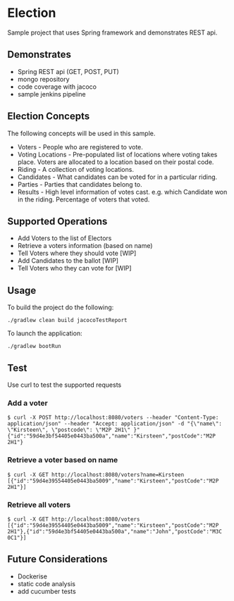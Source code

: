 # Election
Sample project that uses Spring framework and demonstrates REST api.

## Demonstrates
- Spring REST api (GET, POST, PUT)
- mongo repository
- code coverage with jacoco
- sample jenkins pipeline

## Election Concepts
The following concepts will be used in this sample.
- Voters - People who are registered to vote.
- Voting Locations - Pre-populated list of locations where voting takes place. Voters are allocated to a location based on their postal code.
- Riding - A collection of voting locations.
- Candidates - What candidates can be voted for in a particular riding.
- Parties - Parties that candidates belong to.
- Results - High level information of votes cast.  e.g. which Candidate won in the riding.  Percentage of voters that voted.

## Supported Operations
- Add Voters to the list of Electors
- Retrieve a voters information (based on name)
- Tell Voters where they should vote [WIP]
- Add Candidates to the ballot [WIP]
- Tell Voters who they can vote for [WIP]

## Usage
To build the project do the following:
```
./gradlew clean build jacocoTestReport
```
To launch the application:
```
./gradlew bootRun
```

## Test
Use curl to test the supported requests

### Add a voter
```
$ curl -X POST http://localhost:8080/voters --header "Content-Type: application/json" --header "Accept: application/json" -d "{\"name\": \"Kirsteen\", \"postcode\": \"M2P 2H1\" }"
{"id":"59d4e3bf54405e0443ba500a","name":"Kirsteen","postCode":"M2P 2H1"}
```

### Retrieve a voter based on name
```
$ curl -X GET http://localhost:8080/voters?name=Kirsteen
[{"id":"59d4e39554405e0443ba5009","name":"Kirsteen","postCode":"M2P 2H1"}]
```

### Retrieve all voters
```
$ curl -X GET http://localhost:8080/voters
[{"id":"59d4e39554405e0443ba5009","name":"Kirsteen","postCode":"M2P 2H1"},{"id":"59d4e3bf54405e0443ba500a","name":"John","postCode":"M3C 0C1"}]
```

## Future Considerations 
- Dockerise
- static code analysis
- add cucumber tests
